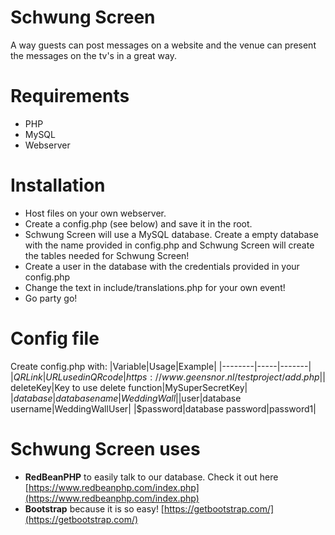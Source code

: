# Schwung Screen 
A way guests can post messages on a website and the venue can present the messages on the tv's in a great way.

# Requirements
- PHP
- MySQL
- Webserver

# Installation
- Host files on your own webserver.
- Create a config.php (see below) and save it in the root.
- Schwung Screen will use a MySQL database. Create a empty database with the name provided in config.php and Schwung Screen will create the tables needed for Schwung Screen!
- Create a user in the database with the credentials provided in your config.php
- Change the text in include/translations.php for your own event!
- Go party go!

# Config file
Create config.php with:
|Variable|Usage|Example|
|--------|-----|-------|
|$QRLink |URL used in QR code|https://www.geensnor.nl/testproject/add.php|
|$deleteKey|Key to use delete function|MySuperSecretKey|
|$database|database name|WeddingWall|
|$user|database username|WeddingWallUser|
|$password|database password|password1|

# Schwung Screen uses
- **RedBeanPHP** to easily talk to our database. Check it out here [https://www.redbeanphp.com/index.php](https://www.redbeanphp.com/index.php)
- **Bootstrap** because it is so easy! [https://getbootstrap.com/](https://getbootstrap.com/)


